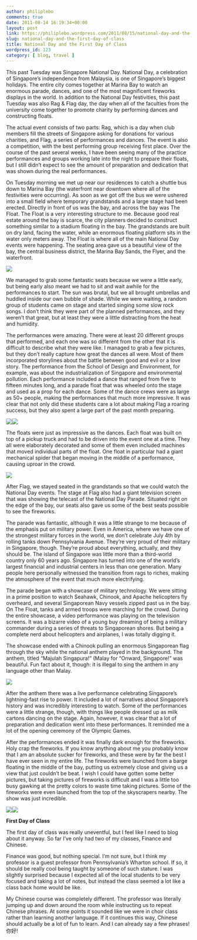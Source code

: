 ```yaml
---
author: philiplebo
comments: true
date: 2011-08-14 16:19:34+00:00
layout: post
link: https://philiplebo.wordpress.com/2011/08/15/national-day-and-the-first-day-of-class/
slug: national-day-and-the-first-day-of-class
title: National Day and the First Day of Class
wordpress_id: 123
category: [ blog, travel ]
---
```


This past Tuesday was Singapore National Day. National Day, a celebration of Singapore’s independence from Malaysia, is one of Singapore’s biggest holidays. The entire city comes together at Marina Bay to watch an enormous parade, dances, and one of the most magnificent fireworks displays in the world. In addition to the National Day festivities, this past Tuesday was also Rag & Flag day, the day when all of the faculties from the university come together to promote charity by performing dances and constructing floats.

The actual event consists of two parts: Rag, which is a day when club members fill the streets of Singapore asking for donations for various charities, and Flag, a series of performances and dances. The event is also a competition, with the best performing group receiving first place. Over the course of the past several weeks, I have been seeing many of the practice performances and groups working late into the night to prepare their floats, but I still didn’t expect to see the amount of preparation and dedication that was shown during the real performances.

On Tuesday morning we met up near our residences to catch a shuttle bus down to Marina Bay (the waterfront near downtown where all of the festivities were occurring). As soon as we got off the bus we were ushered into a small field where temporary grandstands and a large stage had been erected. Directly in front of us was the bay, and across the bay was The Float. The Float is a very interesting structure to me. Because good real estate around the bay is scarce, the city planners decided to construct something similar to a stadium floating in the bay. The grandstands are built on dry land, facing the water, while an enormous floating platform sits in the water only meters away. The Float is where all of the main National Day events were happening. The seating area gave us a beautiful view of the bay, the central business district, the Marina Bay Sands, the Flyer, and the waterfront.

[![](http://philiplebo.files.wordpress.com/2011/08/img_2041.jpg?w=300)](http://philiplebo.files.wordpress.com/2011/08/img_2041.jpg)

We managed to grab some fantastic seats because we were a little early, but being early also meant we had to sit and wait awhile for the performances to start. The sun was brutal, but we all brought umbrellas and huddled inside our own bubble of shade. While we were waiting, a random group of students came on stage and started singing some slow rock songs. I don’t think they were part of the planned performances, and they weren’t that great, but at least they were a little distracting from the heat and humidity.

The performances were amazing. There were at least 20 different groups that performed, and each one was so different from the other that it is difficult to describe what they were like. I managed to grab a few pictures, but they don’t really capture how great the dances all were. Most of them incorporated storylines about the battle between good and evil or a love story. The performance from the School of Design and Environment, for example, was about the industrialization of Singapore and environmental pollution. Each performance included a dance that ranged from five to fifteen minutes long, and a parade float that was wheeled onto the stage and used as a prop for each dance. Some of the dance crews were as large as 50+ people, making the performances that much more impressive. It was clear that not only did these students care a lot about making Flag a roaring success, but they also spent a large part of the past month preparing.

[![](http://philiplebo.files.wordpress.com/2011/08/img_2077.jpg?w=300)](http://philiplebo.files.wordpress.com/2011/08/img_2077.jpg)[![](http://philiplebo.files.wordpress.com/2011/08/img_2083.jpg?w=300)](http://philiplebo.files.wordpress.com/2011/08/img_2083.jpg)

The floats were just as impressive as the dances. Each float was built on top of a pickup truck and had to be driven into the event one at a time. They all were elaborately decorated and some of them even included machines that moved individual parts of the float. One float in particular had a giant mechanical spider that began moving in the middle of a performance, causing uproar in the crowd.

[![](http://philiplebo.files.wordpress.com/2011/08/img_2062.jpg?w=300)](http://philiplebo.files.wordpress.com/2011/08/img_2062.jpg)

After Flag, we stayed seated in the grandstands so that we could watch the National Day events. The stage at Flag also had a giant television screen that was showing the telecast of the National Day Parade. Situated right on the edge of the bay, our seats also gave us some of the best seats possible to see the fireworks.

The parade was fantastic, although it was a little strange to me because of the emphasis put on military power. Even in America, where we have one of the strongest military forces in the world, we don’t celebrate July 4th by rolling tanks down Pennsylvania Avenue. They’re very proud of their military in Singapore, though. They’re proud about everything, actually, and they should be. The island of Singapore was little more than a third-world country only 60 years ago. Singapore has turned into one of the world’s largest financial and industrial centers in less than one generation. Many people here personally witnessed the transition from rags to riches, making the atmosphere of the event that much more electrifying.

The parade began with a showcase of military technology. We were sitting in a prime position to watch Seahawk, Chinook, and Apache helicopters fly overheard, and several Singaporean Navy vessels zipped past us in the bay. On The Float, tanks and armed troops were marching for the crowd. During the entire showcase, a video performance was playing on the television screens. It was a bizarre video of a young buy dreaming of being a military commander during a series of threats to Singaporean shores. But being a complete nerd about helicopters and airplanes, I was totally digging it.

The showcase ended with a Chinook pulling an enormous Singaporean flag through the sky while the national anthem played in the background. The anthem, titled “Majulah Singapura!” (Malay for “Onward, Singapore!” was beautiful. Fun fact about it, though: it is illegal to sing the anthem in any language other than Malay.

[![](http://philiplebo.files.wordpress.com/2011/08/img_2141.jpg?w=300)](http://philiplebo.files.wordpress.com/2011/08/img_2141.jpg)

After the anthem there was a live performance celebrating Singapore’s lightning-fast rise to power. It included a lot of narratives about Singapore’s history and was incredibly interesting to watch. Some of the performances were a little strange, though, with things like people dressed up as milk cartons dancing on the stage. Again, however, it was clear that a lot of preparation and dedication went into these performances. It reminded me a lot of the opening ceremony of the Olympic Games.

After the performances ended it was finally dark enough for the fireworks. Holy crap the fireworks. If you know anything about me you probably know that I am an absolute sucker for fireworks, and these were by far the best I have ever seen in my entire life. The fireworks were launched from a barge floating in the middle of the bay, putting us extremely close and giving us a view that just couldn’t be beat. I wish I could have gotten some better pictures, but taking pictures of fireworks is difficult and I was a little too busy gawking at the pretty colors to waste time taking pictures. Some of the fireworks were even launched from the top of the skyscrapers nearby. The show was just incredible.

[![](http://philiplebo.files.wordpress.com/2011/08/img_2175.jpg?w=300)](http://philiplebo.files.wordpress.com/2011/08/img_2175.jpg)[![](http://philiplebo.files.wordpress.com/2011/08/img_2176.jpg?w=300)](http://philiplebo.files.wordpress.com/2011/08/img_2176.jpg)

**First Day of Class**

The first day of class was really uneventful, but I feel like I need to blog about it anyway. So far I’ve only had two of my classes, Finance and Chinese.

Finance was good, but nothing special. I’m not sure, but I think my professor is a guest professor from Pennsylvania’s Wharton school. If so, it should be really cool being taught by someone of such stature. I was slightly surprised because I expected all of the local students to be very focused and taking a lot of notes, but instead the class seemed a lot like a class back home would be like.

My Chinese course was completely different. The professor was literally jumping up and down around the room while instructing us to repeat Chinese phrases. At some points it sounded like we were in choir class rather than learning another language. If it continues this way, Chinese should actually be a lot of fun to learn. And I can already say a few phrases! 你好!
